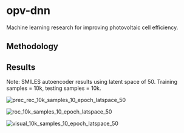 # opv-dnn 
Machine learning research for improving photovoltaic cell efficiency.

## Methodology

## Results

Note: SMILES autoencoder results using latent space of 50. Training samples = 10k, testing samples = 10k.

![prec_rec_10k_samples_10_epoch_latspace_50](https://user-images.githubusercontent.com/23239868/51079944-efc83f80-169f-11e9-9743-94201627426c.png)

![roc_10k_samples_10_epoch_latspace_50](https://user-images.githubusercontent.com/23239868/51079949-0a021d80-16a0-11e9-849b-e0544119596b.png)

![visual_10k_samples_10_epoch_latspace_50](https://user-images.githubusercontent.com/23239868/51079953-0c647780-16a0-11e9-89f5-5817a8850487.png)
